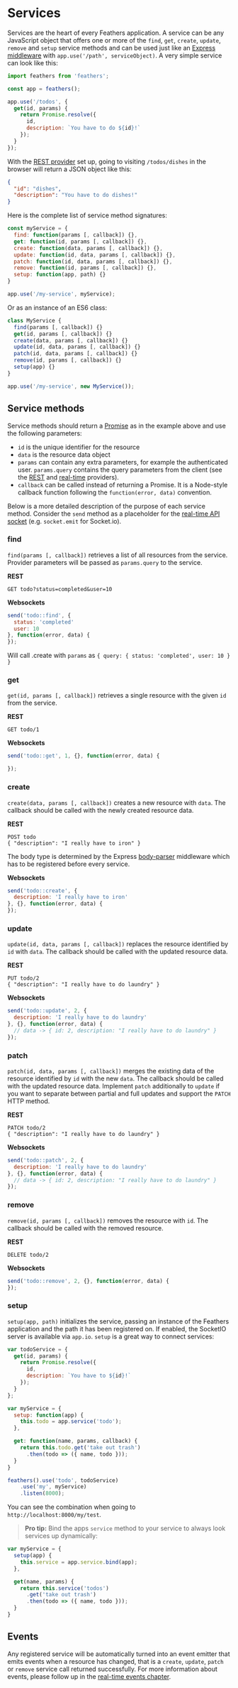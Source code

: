 # Services

Services are the heart of every Feathers application. A service can be any JavaScript object that offers one or more of the `find`, `get`, `create`, `update`, `remove` and `setup` service methods and can be used just like an [Express middleware](http://expressjs.com/en/guide/using-middleware.html) with `app.use('/path', serviceObject)`. A very simple service can look like this:

```js
import feathers from 'feathers';

const app = feathers();

app.use('/todos', {
  get(id, params) {
    return Promise.resolve({
      id,
      description: `You have to do ${id}!`
    });
  }
});
```

With the [REST provider](rest.html) set up, going to visiting `/todos/dishes` in the browser will return a JSON object like this:

```json
{
  "id": "dishes",
  "description": "You have to do dishes!"
}
```

Here is the complete list of service method signatures:

```js
const myService = {
  find: function(params [, callback]) {},
  get: function(id, params [, callback]) {},
  create: function(data, params [, callback]) {},
  update: function(id, data, params [, callback]) {},
  patch: function(id, data, params [, callback]) {},
  remove: function(id, params [, callback]) {},
  setup: function(app, path) {}
}

app.use('/my-service', myService);
```

Or as an instance of an ES6 class:

```js
class MyService {
  find(params [, callback]) {}
  get(id, params [, callback]) {}
  create(data, params [, callback]) {}
  update(id, data, params [, callback]) {}
  patch(id, data, params [, callback]) {}
  remove(id, params [, callback]) {}
  setup(app) {}
}

app.use('/my-service', new MyService());
```

## Service methods

Service methods should return a [Promise](https://developer.mozilla.org/en-US/docs/Web/JavaScript/Reference/Global_Objects/Promise) as in the example above and use the following parameters:

- `id` is the unique identifier for the resource
- `data` is the resource data object
- `params` can contain any extra parameters, for example the authenticated user. `params.query` contains the query parameters from the client (see the [REST](rest.html) and [real-time](real-time.html) providers).
- `callback` can be called instead of returning a Promise. It is a Node-style callback function following the `function(error, data)` convention.

Below is a more detailed description of the purpose of each service method. Consider the `send` method as a placeholder for the [real-time API socket](real-time.html) (e.g. `socket.emit` for Socket.io).

### find

`find(params [, callback])` retrieves a list of all resources from the service. Provider parameters will be passed as `params.query` to the service.

__REST__

    GET todo?status=completed&user=10

__Websockets__

```js
send('todo::find', {
  status: 'completed'
  user: 10
}, function(error, data) {
});
```

Will call .create with `params` as `{ query: { status: 'completed', user: 10 } }`

### get

`get(id, params [, callback])` retrieves a single resource with the given `id` from the service.

__REST__

    GET todo/1

__Websockets__

```js
send('todo::get', 1, {}, function(error, data) {

});
```

### create

`create(data, params [, callback])` creates a new resource with `data`. The callback should be called with the newly created resource data.

__REST__

    POST todo
    { "description": "I really have to iron" }

The body type is determined by the Express [body-parser](https://github.com/expressjs/body-parser) middleware which has to be registered before every service.

__Websockets__

```js
send('todo::create', {
  description: 'I really have to iron'
}, {}, function(error, data) {
});
```

### update

`update(id, data, params [, callback])` replaces the resource identified by `id` with `data`. The callback should be called with the updated resource data.

__REST__

    PUT todo/2
    { "description": "I really have to do laundry" }

__Websockets__

```js
send('todo::update', 2, {
  description: 'I really have to do laundry'
}, {}, function(error, data) {
  // data -> { id: 2, description: "I really have to do laundry" }
});
```

### patch

`patch(id, data, params [, callback])` merges the existing data of the resource identified by `id` with the new `data`. The callback should be called with the updated resource data. Implement `patch` additionally to `update` if you want to separate between partial and full updates and support the `PATCH` HTTP method.

__REST__

    PATCH todo/2
    { "description": "I really have to do laundry" }

__Websockets__

```js
send('todo::patch', 2, {
  description: 'I really have to do laundry'
}, {}, function(error, data) {
  // data -> { id: 2, description: "I really have to do laundry" }
});
```

### remove

`remove(id, params [, callback])` removes the resource with `id`. The callback should be called with the removed resource.

__REST__

    DELETE todo/2

__Websockets__

```js
send('todo::remove', 2, {}, function(error, data) {
});
```

### setup

`setup(app, path)` initializes the service, passing an instance of the Feathers application and the path it has been registered on. If enabled, the SocketIO server is available via `app.io`. `setup` is a great way to connect services:

```js
var todoService = {
  get(id, params) {
    return Promise.resolve({
      id,
      description: `You have to ${id}!`
    });
  }
};

var myService = {
  setup: function(app) {
    this.todo = app.service('todo');
  },

  get: function(name, params, callback) {
    return this.todo.get('take out trash')
      .then(todo => ({ name, todo }));
  }
}

feathers().use('todo', todoService)
    .use('my', myService)
    .listen(8000);
```

You can see the combination when going to `http://localhost:8000/my/test`.

> __Pro tip:__ Bind the apps `service` method to your service to always look services up dynamically:

```js
var myService = {
  setup(app) {
    this.service = app.service.bind(app);
  },

  get(name, params) {
    return this.service('todos')
      .get('take out trash')
      .then(todo => ({ name, todo }));
  }
}
```

## Events

Any registered service will be automatically turned into an event emitter that emits events when a resource has changed, that is a `create`, `update`, `patch` or `remove` service call returned successfully. For more information about events, please follow up in the [real-time events chapter](events.html).
